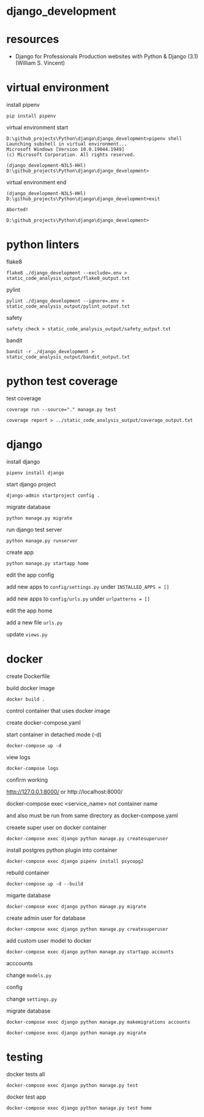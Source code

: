 # django_development

# resources 

* Django for Professionals Production websites with Python & Django (3.1) (William S. Vincent)

# virtual environment 

install pipenv 

```
pip install pipenv
```

virtual environment start 

```
D:\github_projects\Python\django\django_development>pipenv shell
Launching subshell in virtual environment...
Microsoft Windows [Version 10.0.19044.1949]
(c) Microsoft Corporation. All rights reserved.

(django_development-N3L5-HHl) D:\github_projects\Python\django\django_development>
```

virtual environment end

```
(django_development-N3L5-HHl) D:\github_projects\Python\django\django_development>exit

Aborted!

D:\github_projects\Python\django\django_development>
```

# python linters

flake8

```
flake8 ./django_development --exclude=.env > static_code_analysis_output/flake8_output.txt
```

pylint 

```
pylint ./django_development --ignore=.env > static_code_analysis_output/pylint_output.txt
```

safety

```
safety check > static_code_analysis_output/safety_output.txt
```

bandit

```
bandit -r ./django_development > static_code_analysis_output/bandit_output.txt
```

# python test coverage 

test coverage

```
coverage run --source="." manage.py test
```

```
coverage report > ../static_code_analysis_output/coverage_output.txt
```



# django

install django

```
pipenv install django
```

start django project

```
django-admin startproject config .
```

migrate database

```
python manage.py migrate
```

run django test server

```
python manage.py runserver
```

create app

```
python manage.py startapp home
```

edit the app config

add new apps to ```config/settings.py``` under ```INSTALLED_APPS = []```

add new apps to ```config/urls.py``` under ```urlpatterns = []```

edit the app home

add a new file ```urls.py``` 

update ```views.py```

# docker 

create Dockerfile 

build docker image 

```
docker build .
```

control container that uses docker image

create docker-compose.yaml

start container in detached mode (-d)

```
docker-compose up -d
```

view logs 

```
docker-compose logs
```

confirm working 

http://127.0.0.1:8000/ or http://localhost:8000/ 



docker-compose exec <service_name> not container name

and also must be run from same directory as docker-compose.yaml

creaete super user on docker container 

```
docker-compose exec django python manage.py createsuperuser
```

install postgres python plugin into container

```
docker-compose exec django pipenv install psycopg2
```

rebuild container

```
docker-compose up -d --build
```

migarte database 

```
docker-compose exec django python manage.py migrate
```


create admin user for database

```
docker-compose exec django python manage.py createsuperuser
```

add custom user model to docker

```
docker-compose exec django python manage.py startapp accounts
```

acccounts

change ```models.py```

config

change ```settings.py```

migrate database 

```
docker-compose exec django python manage.py makemigrations accounts
```

```
docker-compose exec django python manage.py migrate
```

# testing

docker tests all

```
docker-compose exec django python manage.py test
```

docker test app 

```
docker-compose exec django python manage.py test home
```


